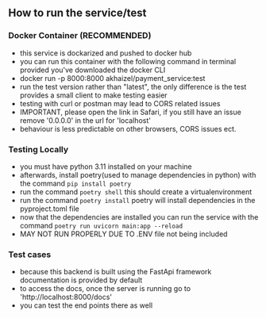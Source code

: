 ## How to run the service/test

### Docker Container (RECOMMENDED)

- this service is dockarized and pushed to docker hub
- you can run this container with the following command in terminal provided you've downloaded the docker CLI
- docker run -p 8000:8000 akhaizel/payment_service:test
- run the test version rather than "latest", the only difference is the test provides a small client to make testing easier
- testing with curl or postman may lead to CORS related issues
- IMPORTANT, please open the link in Safari, if you still have an issue remove '0.0.0.0' in the url for 'localhost'
- behaviour is less predictable on other browsers, CORS issues ect.


### Testing Locally

- you must have python 3.11 installed on your machine
- afterwards, install poetry(used to manage dependencies in python) with the command `pip install poetry`
- run the command `poetry shell` this should create a virtualenvironment
- run the command `poetry install` poetry will install dependencies in the pyproject.toml file
- now that the dependencies are installed you can run the service with the command `poetry run uvicorn main:app --reload`
- MAY NOT RUN PROPERLY DUE TO .ENV file not being included


### Test cases

- because this backend is built using the FastApi framework documentation is provided by default
- to access the docs, once the server is running go to 'http://localhost:8000/docs'
- you can test the end points there as well